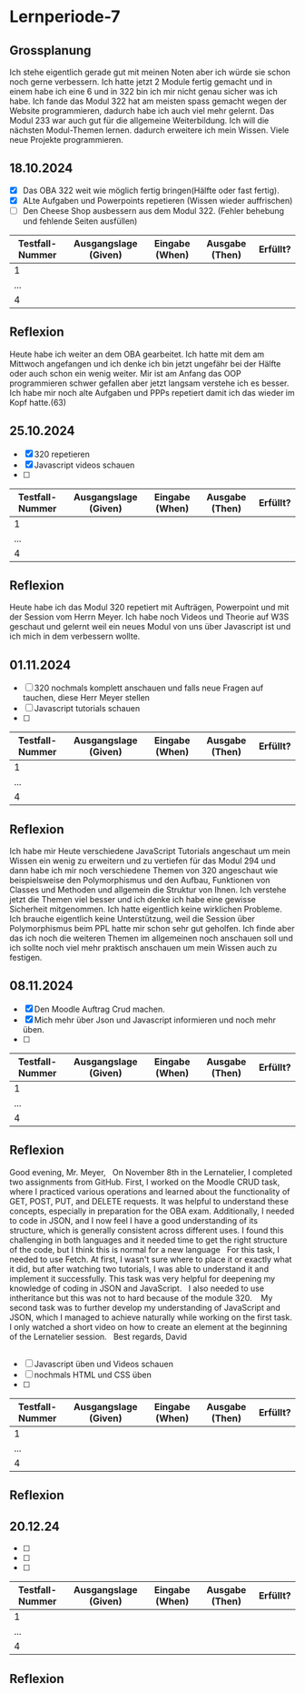 # Lernperiode-7

## Grossplanung

Ich stehe eigentlich gerade gut mit meinen Noten aber ich würde sie schon noch gerne verbessern. Ich hatte jetzt 2 Module fertig gemacht und in einem habe ich eine 6 und in 322 bin ich mir nicht genau sicher was ich habe. Ich fande das  Modul 322 hat am meisten spass gemacht wegen der Website programmieren, dadurch habe ich auch viel mehr gelernt. Das Modul 233 war auch gut für die allgemeine Weiterbildung.
Ich will die nächsten Modul-Themen lernen. dadurch erweitere ich mein Wissen.
Viele neue Projekte programmieren.


## 18.10.2024


- [x] Das OBA 322 weit wie möglich fertig bringen(Hälfte oder fast fertig).
- [x] ALte Aufgaben und Powerpoints repetieren (Wissen wieder auffrischen)
- [ ] Den Cheese Shop ausbessern aus dem Modul 322. (Fehler behebung und fehlende Seiten ausfüllen)

| Testfall-Nummer | Ausgangslage (Given) | Eingabe (When) | Ausgabe (Then) | Erfüllt? |
| --------------- | -------------------- | -------------- | -------------- | -------- |
| 1               |                      |                |                |          |
| ...             |                      |                |                |          |
| 4               |                      |                |                |          |


## Reflexion

Heute habe ich weiter an dem OBA gearbeitet. Ich hatte mit dem am Mittwoch angefangen und ich denke ich bin jetzt ungefähr bei der Hälfte oder auch schon ein wenig weiter. Mir ist am Anfang das OOP programmieren schwer gefallen aber jetzt langsam verstehe ich es besser. Ich habe mir noch alte Aufgaben und PPPs repetiert damit ich das wieder im Kopf hatte.(63)

## 25.10.2024


- [x] 320 repetieren
- [x] Javascript videos schauen 
- [ ]

| Testfall-Nummer | Ausgangslage (Given) | Eingabe (When) | Ausgabe (Then) | Erfüllt? |
| --------------- | -------------------- | -------------- | -------------- | -------- |
| 1               |                      |                |                |          |
| ...             |                      |                |                |          |
| 4               |                      |                |                |          |


## Reflexion

Heute habe ich das Modul 320 repetiert mit Aufträgen, Powerpoint und mit der Session vom Herrn Meyer. Ich habe noch Videos und Theorie auf W3S geschaut und gelernt weil ein neues Modul von uns über Javascript ist und ich mich in dem verbessern wollte.

## 01.11.2024


- [ ] 320 nochmals komplett anschauen und falls neue Fragen auf tauchen, diese Herr Meyer stellen 
- [ ] Javascript tutorials schauen
- [ ]

| Testfall-Nummer | Ausgangslage (Given) | Eingabe (When) | Ausgabe (Then) | Erfüllt? |
| --------------- | -------------------- | -------------- | -------------- | -------- |
| 1               |                      |                |                |          |
| ...             |                      |                |                |          |
| 4               |                      |                |                |          |


## Reflexion
Ich habe mir Heute verschiedene JavaScript Tutorials angeschaut um mein Wissen ein wenig zu erweitern und zu vertiefen für das Modul 294 und dann habe ich mir noch verschiedene Themen von 320 angeschaut wie beispielsweise den Polymorphismus und den Aufbau, Funktionen von Classes und Methoden und allgemein die Struktur von Ihnen. Ich verstehe jetzt die Themen viel besser und ich denke ich habe eine gewisse Sicherheit mitgenommen. Ich hatte eigentlich keine wirklichen Probleme. Ich brauche eigentlich keine Unterstützung, weil die Session über Polymorphismus beim PPL hatte mir schon sehr gut geholfen. Ich finde aber das ich noch die weiteren Themen im allgemeinen noch anschauen soll und ich sollte noch viel mehr praktisch anschauen um mein Wissen auch zu festigen.

## 08.11.2024


- [x] Den Moodle Auftrag Crud machen.
- [x] Mich mehr über Json und Javascript informieren und noch mehr üben.
- [ ]

| Testfall-Nummer | Ausgangslage (Given) | Eingabe (When) | Ausgabe (Then) | Erfüllt? |
| --------------- | -------------------- | -------------- | -------------- | -------- |
| 1               |                      |                |                |          |
| ...             |                      |                |                |          |
| 4               |                      |                |                |          |


## Reflexion
Good evening, Mr. Meyer,
 
On November 8th in the Lernatelier, I completed two assignments from GitHub. First, I worked on the Moodle CRUD task, where I practiced various operations and learned about the functionality of GET, POST, PUT, and DELETE requests. It was helpful to understand these concepts, especially in preparation for the OBA exam. Additionally, I needed to code in JSON, and I now feel I have a good understanding of its structure, which is generally consistent across different uses. I found this challenging in both languages and it needed time to get the right structure of the code, but I think this is normal for a new language
 
For this task, I needed to use Fetch. At first, I wasn't sure where to place it or exactly what it did, but after watching two tutorials, I was able to understand it and implement it successfully. This task was very helpful for deepening my knowledge of coding in JSON and JavaScript.
 
I also needed to use intheritance but this was not to hard because of the module 320. 
 
My second task was to further develop my understanding of JavaScript and JSON, which I managed to achieve naturally while working on the first task. I only watched a short video on how to create an element at the beginning of the Lernatelier session.
 
Best regards,
David

## 


- [ ] Javascript üben und Videos schauen
- [ ] nochmals HTML und CSS üben
- [ ]

| Testfall-Nummer | Ausgangslage (Given) | Eingabe (When) | Ausgabe (Then) | Erfüllt? |
| --------------- | -------------------- | -------------- | -------------- | -------- |
| 1               |                      |                |                |          |
| ...             |                      |                |                |          |
| 4               |                      |                |                |          |


## Reflexion


## 20.12.24


- [ ] 
- [ ] 
- [ ]

| Testfall-Nummer | Ausgangslage (Given) | Eingabe (When) | Ausgabe (Then) | Erfüllt? |
| --------------- | -------------------- | -------------- | -------------- | -------- |
| 1               |                      |                |                |          |
| ...             |                      |                |                |          |
| 4               |                      |                |                |          |


## Reflexion




